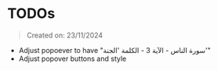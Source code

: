 # TODOs
> Created on: 23/11/2024

- Adjust popoever to have "سورة الناس - الآية 3 - الكلمة 'الجنة'"
- Adjust popover buttons and style 